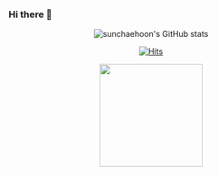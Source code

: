 ### Hi there 👋

<!--
**sunchaehoon/sunchaehoon** is a ✨ _special_ ✨ repository because its `README.md` (this file) appears on your GitHub profile.

Here are some ideas to get you started:

- 🔭 I’m currently working on ...
- 🌱 I’m currently learning ...
- 👯 I’m looking to collaborate on ...
- 🤔 I’m looking for help with ...
- 💬 Ask me about ...
- 📫 How to reach me: ...
- 😄 Pronouns: ...
- ⚡ Fun fact: ...
-->

<div align="center">
  
![sunchaehoon's GitHub stats](https://github-readme-stats.vercel.app/api?username=sunchaehoon&show_icons=true&hide_border=true&count_private=true&theme=dracula)
  
[![Hits](https://hits.seeyoufarm.com/api/count/incr/badge.svg?url=https%3A%2F%2Fgithub.com%2Fsunchaehoon&count_bg=%236E1DE9&title_bg=%23FFFFFF&icon=tencentqq.svg&icon_color=%23000000&title=.&edge_flat=false)](https://hits.seeyoufarm.com)

  <img  height="182em" src="https://github-readme-stats.vercel.app/api?username=sunchaehoon&show_icons=true&include_all_commits=true&count_private=true"/>
